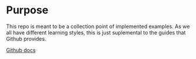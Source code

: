 # Purpose  
This repo is meant to be a collection point of implemented examples.  As we all have different learning styles, this is just suplemental to the guides that Github provides.

[Github docs](https://docs.github.com/en)
